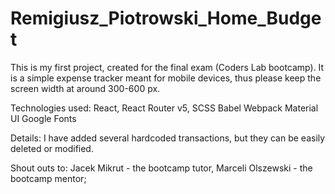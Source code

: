 # Remigiusz_Piotrowski_Home_Budget
This is my first project, created for the final exam (Coders Lab bootcamp).
It is a simple expense tracker meant for mobile devices, thus please keep the screen width at around 300-600 px.

Technologies used:
React,
React Router v5,
SCSS
Babel
Webpack
Material UI
Google Fonts

Details:
I have added several hardcoded transactions, but they can be easily deleted or modified.

Shout outs to:
Jacek Mikrut - the bootcamp tutor,
Marceli Olszewski - the bootcamp mentor;